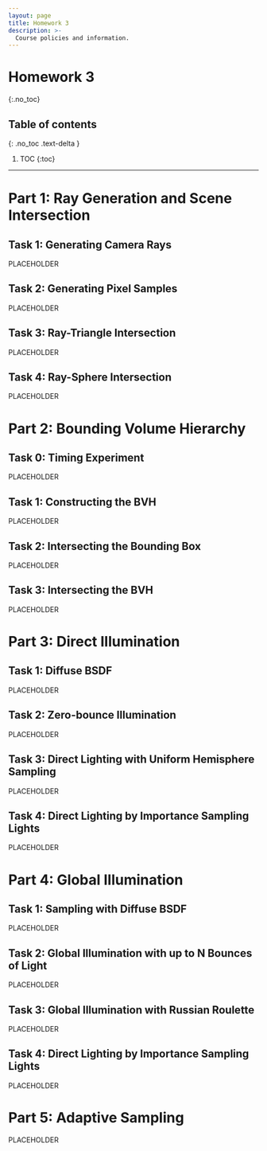 ```yaml
---
layout: page
title: Homework 3
description: >-
  Course policies and information.
---
```


# Homework 3
{:.no_toc}

## Table of contents
{: .no_toc .text-delta }

1. TOC
{:toc}

---

# Part 1: Ray Generation and Scene Intersection
## Task 1: Generating Camera Rays

PLACEHOLDER

## Task 2: Generating Pixel Samples

PLACEHOLDER

## Task 3: Ray-Triangle Intersection

PLACEHOLDER

## Task 4: Ray-Sphere Intersection

PLACEHOLDER



# Part 2: Bounding Volume Hierarchy
## Task 0: Timing Experiment

PLACEHOLDER

## Task 1: Constructing the BVH

PLACEHOLDER

## Task 2: Intersecting the Bounding Box

PLACEHOLDER

## Task 3: Intersecting the BVH

PLACEHOLDER



# Part 3: Direct Illumination
## Task 1: Diffuse BSDF

PLACEHOLDER

## Task 2: Zero-bounce Illumination

PLACEHOLDER

## Task 3: Direct Lighting with Uniform Hemisphere Sampling

PLACEHOLDER

## Task 4: Direct Lighting by Importance Sampling Lights

PLACEHOLDER



# Part 4: Global Illumination
## Task 1: Sampling with Diffuse BSDF

PLACEHOLDER

## Task 2: Global Illumination with up to N Bounces of Light

PLACEHOLDER

## Task 3: Global Illumination with Russian Roulette

PLACEHOLDER

## Task 4: Direct Lighting by Importance Sampling Lights

PLACEHOLDER



# Part 5: Adaptive Sampling

PLACEHOLDER
